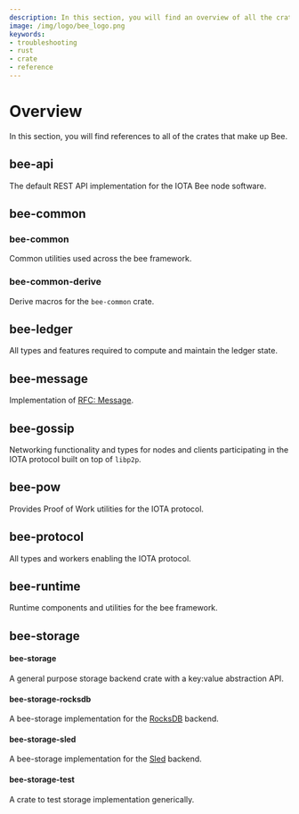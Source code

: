 ```yaml
---
description: In this section, you will find an overview of all the crates that make up Bee.
image: /img/logo/bee_logo.png
keywords:
- troubleshooting
- rust
- crate
- reference
---
```

# Overview

In this section, you will find references to all of the crates that make up Bee.  


## bee-api

The default REST API implementation for the IOTA Bee node software.

## bee-common

### bee-common

Common utilities used across the bee framework.

### bee-common-derive

Derive macros for the `bee-common` crate.

## bee-ledger

All types and features required to compute and maintain the ledger state.

## bee-message

Implementation of [RFC: Message](https://github.com/GalRogozinski/protocol-rfcs/blob/message/text/0017-message/0017-message.md).

## bee-gossip

Networking functionality and types for nodes and clients participating in the IOTA protocol built on top of `libp2p`.

## bee-pow

Provides Proof of Work utilities for the IOTA protocol.

## bee-protocol

All types and workers enabling the IOTA protocol.

## bee-runtime

Runtime components and utilities for the bee framework.

## bee-storage

#### bee-storage

A general purpose storage backend crate with a key:value abstraction API.

#### bee-storage-rocksdb

A bee-storage implementation for the [RocksDB](https://rocksdb.org/) backend.

#### bee-storage-sled

A bee-storage implementation for the [Sled](https://dbdb.io/db/sled) backend.


#### bee-storage-test

A crate to test storage implementation generically.
